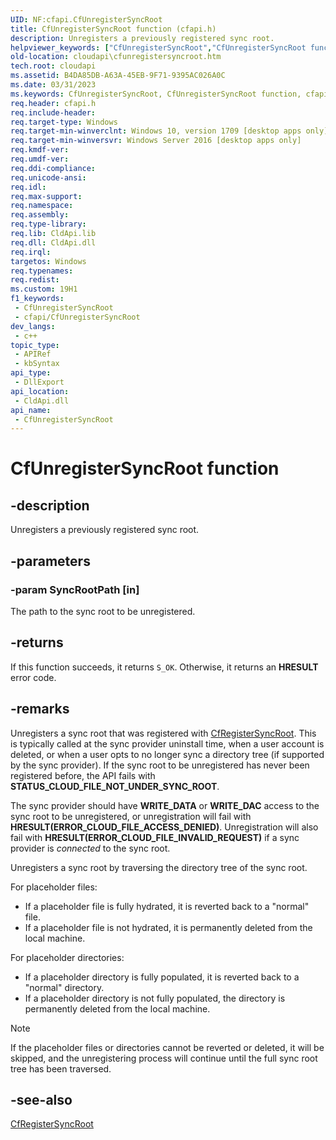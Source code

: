 ```yaml
---
UID: NF:cfapi.CfUnregisterSyncRoot
title: CfUnregisterSyncRoot function (cfapi.h)
description: Unregisters a previously registered sync root.
helpviewer_keywords: ["CfUnregisterSyncRoot","CfUnregisterSyncRoot function","cfapi/CfUnregisterSyncRoot","cloudApi.cfunregistersyncroot"]
old-location: cloudapi\cfunregistersyncroot.htm
tech.root: cloudapi
ms.assetid: B4DA85DB-A63A-45EB-9F71-9395AC026A0C
ms.date: 03/31/2023
ms.keywords: CfUnregisterSyncRoot, CfUnregisterSyncRoot function, cfapi/CfUnregisterSyncRoot, cloudApi.cfunregistersyncroot
req.header: cfapi.h
req.include-header: 
req.target-type: Windows
req.target-min-winverclnt: Windows 10, version 1709 [desktop apps only]
req.target-min-winversvr: Windows Server 2016 [desktop apps only]
req.kmdf-ver: 
req.umdf-ver: 
req.ddi-compliance: 
req.unicode-ansi: 
req.idl: 
req.max-support: 
req.namespace: 
req.assembly: 
req.type-library: 
req.lib: CldApi.lib
req.dll: CldApi.dll
req.irql: 
targetos: Windows
req.typenames: 
req.redist: 
ms.custom: 19H1
f1_keywords:
 - CfUnregisterSyncRoot
 - cfapi/CfUnregisterSyncRoot
dev_langs:
 - c++
topic_type:
 - APIRef
 - kbSyntax
api_type:
 - DllExport
api_location:
 - CldApi.dll
api_name:
 - CfUnregisterSyncRoot
---
```


# CfUnregisterSyncRoot function

## -description

Unregisters a previously registered sync root.

## -parameters

### -param SyncRootPath [in]

The path to the sync root to be unregistered.

## -returns

If this function succeeds, it returns `S_OK`. Otherwise, it returns an **HRESULT** error code.

## -remarks

Unregisters a sync root that was registered with [CfRegisterSyncRoot](nf-cfapi-cfregistersyncroot.md). This is typically called at the sync provider uninstall time, when a user account is deleted, or when a user opts to no longer sync a directory tree (if supported by the sync provider). If the sync root to be unregistered has never been registered before, the API fails with **STATUS_CLOUD_FILE_NOT_UNDER_SYNC_ROOT**.

The sync provider should have **WRITE_DATA** or **WRITE_DAC** access to the sync root to be unregistered, or  unregistration will fail with **HRESULT(ERROR_CLOUD_FILE_ACCESS_DENIED)**. Unregistration will also fail with **HRESULT(ERROR_CLOUD_FILE_INVALID_REQUEST)** if a sync provider is *connected* to the sync root.

Unregisters a sync root by traversing the directory tree of the sync root.

For placeholder files:

- If a placeholder file is fully hydrated, it is reverted back to a "normal" file.
- If a placeholder file is not hydrated, it is permanently deleted from the local machine.

For placeholder directories:

- If a placeholder directory is fully populated, it is reverted back to a "normal" directory.
- If a placeholder directory is not fully populated, the directory is permanently deleted from the local machine.

>[!NOTE]
>If the placeholder files or directories cannot be reverted or deleted, it will be skipped, and the unregistering process will continue until the full sync root tree has been traversed.

## -see-also

[CfRegisterSyncRoot](nf-cfapi-cfregistersyncroot.md)
